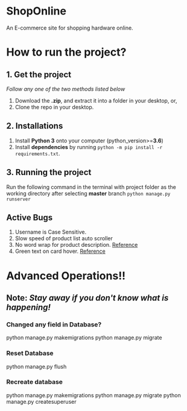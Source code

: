 # ShopOnline
An E-commerce site for shopping hardware online.

# How to run the project?
## 1. Get the project
*Follow any one of the two methods listed below*
1. Download the **.zip**, and extract it into a folder in your desktop, or,
2. Clone the repo in your desktop.

## 2. Installations
1. Install **Python 3** onto your computer (python_version>=**3.6**)
2. Install **dependencies** by running `python -m pip install -r requirements.txt`.

## 3. Running the project
Run the following command in the terminal with project folder as the working directory after selecting **master** branch
`python manage.py runserver`

## Active Bugs
1. Username is Case Sensitive.
2. Slow speed of product list auto scroller
3. No word wrap for product description. [Reference](https://shoponline-ca.herokuapp.com/product-detail/12)
4. Green text on card hover. [Reference](https://shoponline-ca.herokuapp.com/ram/)


# Advanced Operations!!
## Note: *Stay away if you don't know what is happening!*

### Changed any field in Database?
python manage.py makemigrations
python manage.py migrate

### Reset Database
python manage.py flush

### Recreate database
python manage.py makemigrations
python manage.py migrate
python manage.py createsuperuser
